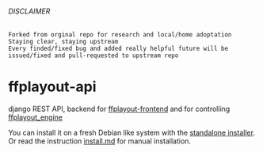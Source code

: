 ###### *DISCLAIMER*

    Forked from orginal repo for research and local/home adoptation
    Staying clear, staying upstream
    Every finded/fixed bug and added really helpful future will be issued/fixed and pull-requested to upstream repo

# ffplayout-api

django REST API, backend for [ffplayout-frontend](https://github.com/ffplayout/ffplayout-frontend) and for controlling [ffplayout_engine](https://github.com/ffplayout/ffplayout_engine)

You can install it on a fresh Debian like system with the [standalone installer](https://github.com/ffplayout/ffplayout-installer). Or read the instruction [install.md](/docs/INSTALL.md) for manual installation.
